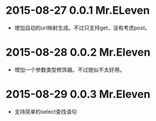 # 2015-08-27 0.0.1 Mr.ELeven

* 增加自动的url映射生成。不过只支持get，没有考虑post。

# 2015-08-28 0.0.2 Mr.Eleven

* 增加一个参数类型修饰器。不过貌似不太好用。

# 2015-08-29 0.0.3 Mr.Eleven

* 支持简单的select查找语句

